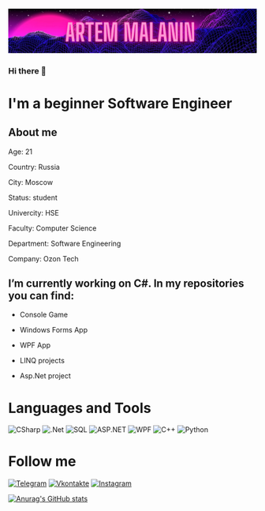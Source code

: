 

[![Header](https://github.com/mal91r/mal91r/blob/main/asseets/Mal19r%20code.png)](https://t.me/mal91r)
### Hi there 👋

# I'm a beginner Software Engineer

## About me
Age: 21

Country: Russia

City: Moscow

Status: student

Univercity: HSE 

Faculty: Computer Science

Department: Software Engineering

Company: Ozon Tech

## I’m currently working on C#. In my repositories you can find:

- Console Game

- Windows Forms App

- WPF App

- LINQ projects 

- Asp.Net project

# Languages and Tools
![CSharp](https://img.shields.io/badge/-CSharp-blueviolet?style=for-the-badge&logo=csharp&logoColor=white)
![.Net](https://img.shields.io/badge/-Core-blue?style=for-the-badge&logo=.net&logoColor=white)
![SQL](https://img.shields.io/badge/-SQL-orange?style=for-the-badge&logo=MySql&logoColor=white)
![ASP.NET](https://img.shields.io/badge/-Asp.Net-grey?style=for-the-badge&logo=WWE&logoColor=white)
![WPF](https://img.shields.io/badge/-WPF-yellow?style=for-the-badge&logo=Windows&logoColor=white)
![C++](https://img.shields.io/badge/-C++-succsess?style=for-the-badge&logo=C%2b%2b&logoColor=white)
![Python](https://img.shields.io/badge/-Python-critical?style=for-the-badge&logo=Python&logoColor=white)

# Follow me
[![Telegram](https://img.shields.io/badge/-Telegram-090909?style=for-the-badge&logo=Telegram&logoColor=white)](https://t.me/mal91r)
[![Vkontakte](https://img.shields.io/badge/-VKontakte-090909?style=for-the-badge&logo=Vk&logoColor=9370DB)](https://vk.com/mal91r)
[![Instagram](https://img.shields.io/badge/-Instagram-090909?style=for-the-badge&logo=instagram&logoColor=FF00FF)](https://www.instagram.com/mal91r/)

[![Anurag's GitHub stats](https://github-readme-stats.vercel.app/api?username=mal91r)](https://github.com/anuraghazra/github-readme-stats)

<!--
**mal91r/mal91r** is a ✨ _special_ ✨ repository because its `README.md` (this file) appears on your GitHub profile.

Here are some ideas to get you started:

- 🔭 I’m currently working on ...
- 🌱 I’m currently learning ...
- 👯 I’m looking to collaborate on ...
- 🤔 I’m looking for help with ...
- 💬 Ask me about ...
- 📫 How to reach me: ...
- 😄 Pronouns: ...
- ⚡ Fun fact: ...
-->
